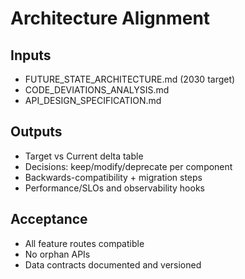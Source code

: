 # Architecture Alignment

## Inputs
- FUTURE_STATE_ARCHITECTURE.md (2030 target)
- CODE_DEVIATIONS_ANALYSIS.md
- API_DESIGN_SPECIFICATION.md

## Outputs
- Target vs Current delta table
- Decisions: keep/modify/deprecate per component
- Backwards-compatibility + migration steps
- Performance/SLOs and observability hooks

## Acceptance
- All feature routes compatible
- No orphan APIs
- Data contracts documented and versioned